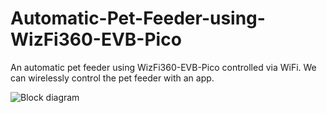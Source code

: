 # Automatic-Pet-Feeder-using-WizFi360-EVB-Pico
An automatic pet feeder using WizFi360-EVB-Pico controlled via WiFi. We can wirelessly control the pet feeder with an app.

![Block diagram](./block.png)
